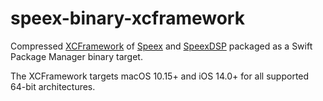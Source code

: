 # speex-binary-xcframework

Compressed [XCFramework](https://github.com/sbooth/AudioXCFrameworks/tree/main/speex) of [Speex](https://gitlab.xiph.org/xiph/speex) and [SpeexDSP](https://gitlab.xiph.org/xiph/speexdsp) packaged as a Swift Package Manager binary target.

The XCFramework targets macOS 10.15+ and iOS 14.0+ for all supported 64-bit architectures.
